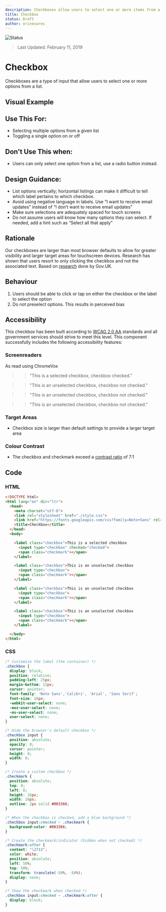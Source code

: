 ```yaml
---
description: Checkboxes allow users to select one or more items from a list.
title: Checkbox
status: Draft
author: orinevares
---
```


![Status](https://img.shields.io/badge/Recommended-Draft-orange.svg)
> Last Updated: February 11, 2019

# Checkbox
Checkboxes are a type of input that allow users to select one or more options from a list.

## Visual Example

<component-preview path="components/checkbox/sample.html" height="150px" width="800px"> </component-preview>

## Use This For:
* Selecting multiple options from a given list
* Toggling a single option on or off

## Don't Use This when:
* Users can only select one option from a list, use a radio button instead.

## Design Guidance:
* List options vertically; horizontal listings can make it difficult to tell which label pertains to which checkbox.
* Avoid using negative language in labels. Use “I want to receive email updates” instead of “I don’t want to receive email updates”
* Make sure selections are adequately spaced for touch screens
* Do not assume users will know how many options they can select. If needed, add a hint such as “Select all that apply” 

## Rationale
Our checkboxes are larger than most browser defaults to allow for greater visibility and larger target areas for touchscreen devices. Research has shown that users resort to only clicking the checkbox and not the associated text.
Based on [research](https://designnotes.blog.gov.uk/2016/11/30/weve-updated-the-radios-and-checkboxes-on-gov-uk/) done by Gov.UK.

## Behaviour
1. Users should be able to click or tap on either the checkbox or the label to select the option
2. Do not preselect options. This results in perceived bias

## Accessibility
This checkbox has been built according to [WCAG 2.0 AA](https://www.w3.org/TR/WCAG20/) standards and all government services should strive to meet this level.  This component successfully includes the following accessibility features:

### Screenreaders
As read using ChromeVox
> > "This is a selected checkbox, checkbox checked."

> > "This is an unselected checkbox, checkbox not checked."

> > "This is an unselected checkbox, checkbox not checked."

> > "This is an unselected checkbox, checkbox not checked."

### Target Areas
* Checkbox size is larger than default settings to provide a larger target area

### Colour Contrast
* The checkbox and checkmark exceed a [contrast ratio](https://webaim.org/articles/contrast/) of 7:1

## Code
### HTML
```html
<!DOCTYPE html>
<html lang="en" dir="ltr">
  <head>
    <meta charset="utf-8">
    <link rel="stylesheet" href="./style.css">
    <link href="https://fonts.googleapis.com/css?family=Noto+Sans" rel="stylesheet">
    <title>Checkbox</title>
  </head>
  <body>

    <label class="checkbox">This is a selected checkbox
      <input type="checkbox" checked="checked">
      <span class="checkmark"></span>
    </label>

    <label class="checkbox">This is an unselected checkbox
      <input type="checkbox">
      <span class="checkmark"></span>
    </label>

    <label class="checkbox">This is an unselected checkbox
      <input type="checkbox">
      <span class="checkmark"></span>
    </label>

    <label class="checkbox">This is an unselected checkbox
      <input type="checkbox">
      <span class="checkmark"></span>
    </label>

  </body>
</html>
```

### CSS
```css
/* Customize the label (the container) */
.checkbox {
  display: block;
  position: relative;
  padding-left: 25px;
  margin-bottom: 12px;
  cursor: pointer;
  font-family: 'Noto Sans','Calibri', 'Arial', 'Sans Serif';
  font-size: 16px;
  -webkit-user-select: none;
  -moz-user-select: none;
  -ms-user-select: none;
  user-select: none;
}

/* Hide the browser's default checkbox */
.checkbox input {
  position: absolute;
  opacity: 0;
  cursor: pointer;
  height: 0;
  width: 0;
}

/* Create a custom checkbox */
.checkmark {
  position: absolute;
  top: 0;
  left: 0;
  height: 16px;
  width: 16px;
  outline: 2px solid #003366;
}

/* When the checkbox is checked, add a blue background */
.checkbox input:checked ~ .checkmark {
  background-color: #003366;
}

/* Create the checkmark/indicator (hidden when not checked) */
.checkmark:after {
  content: "\2713";
  color: white;
  position: absolute;
  left: 50%;
  top: 50%;
  transform: translate(-50%, -50%);
  display: none;
}

/* Show the checkmark when checked */
.checkbox input:checked ~ .checkmark:after {
  display: block;
}
  ```
